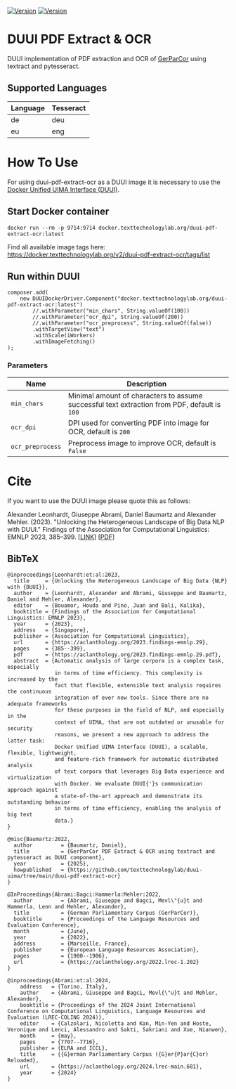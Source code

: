 [![Version](https://img.shields.io/static/v1?label=duui-transformers-sentiment&message=0.1.2&color=blue)](https://docker.texttechnologylab.org/v2/duui-pdf-extract-ocr/tags/list)
[![Version](https://img.shields.io/static/v1?label=Python&message=3.12&color=green)]()

# DUUI PDF Extract & OCR

DUUI implementation of PDF extraction and OCR of [GerParCor](https://github.com/texttechnologylab/GerParCor) using textract and pytesseract.

## Supported Languages

| Language | Tesseract |
|----------|----------|
| de       | deu      |
| eu       | eng      |


# How To Use

For using duui-pdf-extract-ocr as a DUUI image it is necessary to use the [Docker Unified UIMA Interface (DUUI)](https://github.com/texttechnologylab/DockerUnifiedUIMAInterface).

## Start Docker container

```
docker run --rm -p 9714:9714 docker.texttechnologylab.org/duui-pdf-extract-ocr:latest
```

Find all available image tags here: https://docker.texttechnologylab.org/v2/duui-pdf-extract-ocr/tags/list

## Run within DUUI

```
composer.add(
    new DUUIDockerDriver.Component("docker.texttechnologylab.org/duui-pdf-extract-ocr:latest")
        //.withParameter("min_chars", String.valueOf(100))
        //.withParameter("ocr_dpi", String.valueOf(200))
        //.withParameter("ocr_preprocess", String.valueOf(false))
        .withTargetView("text")
        .withScale(iWorkers)
        .withImageFetching()
);
```

### Parameters

| Name | Description                                                                                  |
| ---- |----------------------------------------------------------------------------------------------|
| `min_chars` | Minimal amount of characters to assume successful text extraction from PDF, default is `100` |
| `ocr_dpi`  | DPI used for converting PDF into image for OCR, default is `200`                             |
| `ocr_preprocess` | Preprocess image to improve OCR, default is `False`                                           |

# Cite

If you want to use the DUUI image please quote this as follows:

Alexander Leonhardt, Giuseppe Abrami, Daniel Baumartz and Alexander Mehler. (2023). "Unlocking the Heterogeneous Landscape of Big Data NLP with DUUI." Findings of the Association for Computational Linguistics: EMNLP 2023, 385–399. [[LINK](https://aclanthology.org/2023.findings-emnlp.29)] [[PDF](https://aclanthology.org/2023.findings-emnlp.29.pdf)] 

## BibTeX

```
@inproceedings{Leonhardt:et:al:2023,
  title     = {Unlocking the Heterogeneous Landscape of Big Data {NLP} with {DUUI}},
  author    = {Leonhardt, Alexander and Abrami, Giuseppe and Baumartz, Daniel and Mehler, Alexander},
  editor    = {Bouamor, Houda and Pino, Juan and Bali, Kalika},
  booktitle = {Findings of the Association for Computational Linguistics: EMNLP 2023},
  year      = {2023},
  address   = {Singapore},
  publisher = {Association for Computational Linguistics},
  url       = {https://aclanthology.org/2023.findings-emnlp.29},
  pages     = {385--399},
  pdf       = {https://aclanthology.org/2023.findings-emnlp.29.pdf},
  abstract  = {Automatic analysis of large corpora is a complex task, especially
               in terms of time efficiency. This complexity is increased by the
               fact that flexible, extensible text analysis requires the continuous
               integration of ever new tools. Since there are no adequate frameworks
               for these purposes in the field of NLP, and especially in the
               context of UIMA, that are not outdated or unusable for security
               reasons, we present a new approach to address the latter task:
               Docker Unified UIMA Interface (DUUI), a scalable, flexible, lightweight,
               and feature-rich framework for automatic distributed analysis
               of text corpora that leverages Big Data experience and virtualization
               with Docker. We evaluate DUUI{'}s communication approach against
               a state-of-the-art approach and demonstrate its outstanding behavior
               in terms of time efficiency, enabling the analysis of big text
               data.}
}

@misc{Baumartz:2022,
  author         = {Baumartz, Daniel},
  title          = {GerParCor PDF Extract & OCR using textract and pytesseract as DUUI component},
  year           = {2025},
  howpublished   = {https://github.com/texttechnologylab/duui-uima/tree/main/duui-pdf-extract-ocr}
}

@InProceedings{Abrami:Bagci:Hammerla:Mehler:2022,
  author         = {Abrami, Giuseppe and Bagci, Mevl\"{u}t and Hammerla, Leon and Mehler, Alexander},
  title          = {German Parliamentary Corpus (GerParCor)},
  booktitle      = {Proceedings of the Language Resources and Evaluation Conference},
  month          = {June},
  year           = {2022},
  address        = {Marseille, France},
  publisher      = {European Language Resources Association},
  pages          = {1900--1906},
  url            = {https://aclanthology.org/2022.lrec-1.202}
}

@inproceedings{Abrami:et:al:2024,
    address   = {Torino, Italy},
    author    = {Abrami, Giuseppe and Bagci, Mevl{\"u}t and Mehler, Alexander},
    booktitle = {Proceedings of the 2024 Joint International Conference on Computational Linguistics, Language Resources and Evaluation (LREC-COLING 2024)},
    editor    = {Calzolari, Nicoletta and Kan, Min-Yen and Hoste, Veronique and Lenci, Alessandro and Sakti, Sakriani and Xue, Nianwen},
    month     = {may},
    pages     = {7707--7716},
    publisher = {ELRA and ICCL},
    title     = {{G}erman Parliamentary Corpus ({G}er{P}ar{C}or) Reloaded},
    url       = {https://aclanthology.org/2024.lrec-main.681},
    year      = {2024}
}

```

